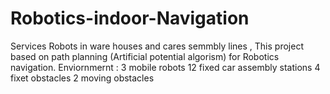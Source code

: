 # Robotics-indoor-Navigation
Services Robots in ware houses and cares semmbly lines , This project based on path planning (Artificial potential algorism) for Robotics navigation.
Enviornmernt :
3 mobile robots
12 fixed car assembly stations 
4 fixet obstacles 
2 moving obstacles
